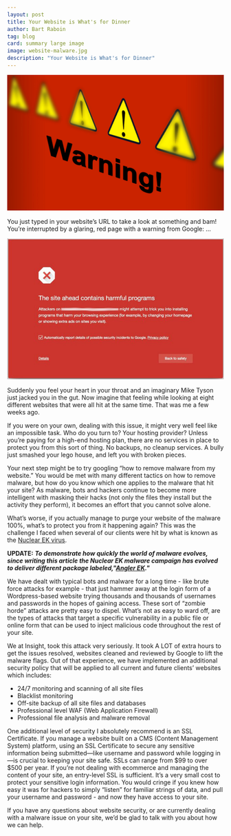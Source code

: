 ```yaml
---
layout: post
title: Your Website is What's for Dinner
author: Bart Raboin
tag: blog
card: summary large image
image: website-malware.jpg
description: "Your Website is What's for Dinner"
---
```


![Your Website is What's for Dinner](/img/website-malware.jpg)

You just typed in your website’s URL to take a look at something and bam! You’re interrupted by a glaring, red page with a warning from Google: ...

![The site ahead contains malware.](/img/malware-warning.jpg)

Suddenly you feel your heart in your throat and an imaginary Mike Tyson just jacked you in the gut. Now imagine that feeling while looking at eight different websites that were all hit at the same time. That was me a few weeks ago.

If you were on your own, dealing with this issue, it might very well feel like an impossible task.  Who do you turn to? Your hosting provider? Unless you’re paying for a high-end hosting plan, there are no services in place to protect you from this sort of thing. No backups, no cleanup services. A bully just smashed your lego house, and left you with broken pieces.

Your next step might be to try googling “how to remove malware from my website.” You would be met with many different tactics on how to remove malware, but how do you know which one applies to the malware that hit your site? As malware, bots and hackers continue to become more intelligent with masking their hacks (not only the files they install but the activity they perform), it becomes an effort that you cannot solve alone.

What’s worse, if you actually manage to purge your website of the malware 100%, what’s to protect you from it happening again? This was the challenge I faced when several of our clients were hit by what is known as the [Nuclear EK virus](https://blog.malwarebytes.org/threat-analysis/2016/02/nuclear-ek-leveraged-in-large-wordpress-compromise-campaign/).

**UPDATE:**
**_To demonstrate how quickly the world of malware evolves, since writing this article the Nuclear EK malware campaign has evolved to deliver different package labeled,"[Angler EK](https://blog.malwarebytes.org/threat-analysis/2016/02/wordpress-compromise-campaign-from-nuclear-ek-to-angler-ek/)."_**

We have dealt with typical bots and malware for a long time - like brute force attacks for example - that just hammer away at the login form of a Wordpress-based website trying thousands and thousands of usernames and passwords in the hopes of gaining access. These sort of “zombie horde” attacks are pretty easy to dispel. What’s not as easy to ward off, are the types of attacks that target a specific vulnerability in a public file or online form that can be used to inject malicious code throughout the rest of your site.

We at Insight, took this attack very seriously. It took A LOT of extra hours to get the issues resolved, websites cleaned and reviewed by Google to lift the malware flags. Out of that experience, we have implemented an additional security policy that will be applied to all current and future clients’ websites which includes:

- 24/7 monitoring and scanning of all site files
- Blacklist monitoring
- Off-site backup of all site files and databases
- Professional level WAF (Web Application Firewall)
- Professional file analysis and malware removal

One additional level of security I absolutely recommend is an SSL Certificate. If you manage a website built on a CMS (Content Management System) platform, using an SSL Certificate to secure any sensitive information being submitted—like username and password while logging in—is crucial to keeping your site safe. SSLs can range from $99 to over $500 per year. If you’re not dealing with ecommerce and managing the content of your site, an entry-level SSL is sufficient. It’s a very small cost to protect your sensitive login information. You would cringe if you knew how easy it was for hackers to simply “listen” for familiar strings of data, and pull your username and password - and now they have access to your site.

If you have any questions about website security, or are currently dealing with a malware issue on your site, we’d be glad to talk with you about how we can help.
